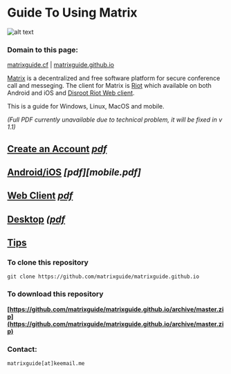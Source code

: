 # Guide To Using Matrix

![alt text](https://matrix.org/blog/wp-content/uploads/2015/01/logo1.png "Matrix")

### Domain to this page:

[matrixguide.cf](http://matrixguide.cf) | [matrixguide.github.io](https://matrixguide.github.io)

[Matrix](https://matrix.org/) is a decentralized and free software platform for secure conference call and messeging. The client for Matrix is [Riot](https://riot.im/) which available on both Android and iOS and [Disroot Riot Web client](https://chat.disroot.org/).

This is a guide for Windows, Linux, MacOS and mobile.

*(Full PDF currently unavailable due to technical problem, it will be fixed in v 1.1)*

## [Create an Account](user.md) *[pdf](user.pdf)*
## [Android/iOS](mobile.md) *[pdf][mobile.pdf]*
## [Web Client](web.md) *[pdf](web.pdf)*
## [Desktop](desktop.md) *([pdf](desktop.pdf)*
## [Tips](tips.md) 

### To clone this repository

    git clone https://github.com/matrixguide/matrixguide.github.io
    
### To download this repository

**[https://github.com/matrixguide/matrixguide.github.io/archive/master.zip](https://github.com/matrixguide/matrixguide.github.io/archive/master.zip)**
    
### Contact:

    matrixguide[at]keemail.me

